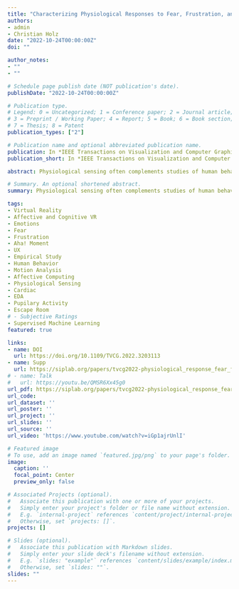 ```yaml
---
title: "Characterizing Physiological Responses to Fear, Frustration, and Insight in Virtual Reality"
authors:
- admin
- Christian Holz
date: "2022-10-24T00:00:00Z"
doi: ""

author_notes:
- ""
- ""

# Schedule page publish date (NOT publication's date).
publishDate: "2022-10-24T00:00:00Z"

# Publication type.
# Legend: 0 = Uncategorized; 1 = Conference paper; 2 = Journal article;
# 3 = Preprint / Working Paper; 4 = Report; 5 = Book; 6 = Book section;
# 7 = Thesis; 8 = Patent
publication_types: ["2"]

# Publication name and optional abbreviated publication name.
publication: In *IEEE Transactions on Visualization and Computer Graphics (TVCG)* 
publication_short: In *IEEE Transactions on Visualization and Computer Graphics (TVCG)*  

abstract: Physiological sensing often complements studies of human behavior in virtual reality (VR) to detect users’ affective and cognitive states. Some psychological states, such as fear and frustration, can be particularly hard to differentiate from a physiological perspective as they are close in the arousal and valence emotional space. Moreover, it is largely unclear how users’ physiological reactions are expressed in response to transient psychological states such as fear, frustration, and insight—especially since these are rich indicators for characterizing users’ responses to dynamic systems but are hard to capture in highly interactive settings. We conducted a study (N=24) to analyze participants’ pulmonary, electrodermal, cardiac, and pupillary responses to moments of fear, frustration, and insight in immersive settings. Participants interacted in five VR environments, throughout which we measured their physiological reactions and analyzed the patterns. We also measured subjective fear and frustration using questionnaires. We found differences between fear and frustration pupillary, respiratory, and electrodermal responses, as well as between the pupillary changes that followed fear in a horror game and those that followed fear in a vertigo experiment. We present the relationships between fear levels, frustration levels, and their physiological responses. To detect these affective events and states, we introduce user-independent binary classification models that achieved an average micro F1 score of 71% for detecting fear in a horror game, 75% for fear of vertigo, 76% for frustration, and 75% for insight, showing the promise for detecting these states from passive and objective signals.

# Summary. An optional shortened abstract.
summary: Physiological sensing often complements studies of human behavior in virtual reality (VR) to detect users’ affective and cognitive states. Some psychological states, such as fear and frustration, can be particularly hard to differentiate from a physiological perspective as they are close in the arousal and valence emotional space. Moreover, it is largely unclear how users’ physiological reactions are expressed in response to transient psychological states such as fear, frustration, and insight—especially since these are rich indicators for characterizing users’ responses to dynamic systems but are hard to capture in highly interactive settings. We conducted a study (N=24) to analyze participants’ pulmonary, electrodermal, cardiac, and pupillary responses to moments of fear, frustration, and insight in immersive settings. Participants interacted in five VR environments, throughout which we measured their physiological reactions and analyzed the patterns. We also measured subjective fear and frustration using questionnaires. 

tags:
- Virtual Reality
- Affective and Cognitive VR
- Emotions
- Fear
- Frustration
- Aha! Moment
- UX
- Empirical Study
- Human Behavior
- Motion Analysis
- Affective Computing
- Physiological Sensing
- Cardiac
- EDA
- Pupilary Activity
- Escape Room
# - Subjective Ratings
- Supervised Machine Learning
featured: true

links:
- name: DOI
  url: https://doi.org/10.1109/TVCG.2022.3203113
- name: Supp
  url: https://siplab.org/papers/tvcg2022-physiological_response_fear_frustration_insight-supplementary.pdf
# - name: Talk
#   url: https://youtu.be/QMSR6Xx45g0
url_pdf: https://siplab.org/papers/tvcg2022-physiological_response_fear_frustration_insight.pdf
url_code: 
url_dataset: ''
url_poster: ''
url_project: ''
url_slides: ''
url_source: ''
url_video: 'https://www.youtube.com/watch?v=iGp1ajrUnlI'

# Featured image
# To use, add an image named `featured.jpg/png` to your page's folder. 
image:
  caption: ''
  focal_point: Center
  preview_only: false

# Associated Projects (optional).
#   Associate this publication with one or more of your projects.
#   Simply enter your project's folder or file name without extension.
#   E.g. `internal-project` references `content/project/internal-project/index.md`.
#   Otherwise, set `projects: []`.
projects: []

# Slides (optional).
#   Associate this publication with Markdown slides.
#   Simply enter your slide deck's filename without extension.
#   E.g. `slides: "example"` references `content/slides/example/index.md`.
#   Otherwise, set `slides: ""`.
slides: ""
---
```


